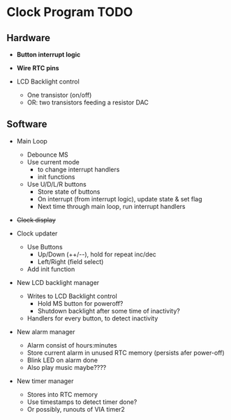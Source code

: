 # Clock Program TODO

## Hardware
  * **Button interrupt logic**
  * **Wire RTC pins**

  * LCD Backlight control
    - One transistor (on/off)
    - OR: two transistors feeding a resistor DAC

## Software
  * Main Loop
    - Debounce MS
    - Use current mode
      * to change interrupt handlers
      * init functions
    - Use U/D/L/R buttons
      * Store state of buttons
      * On interrupt (from interrupt logic), update state & set flag
      * Next time through main loop, run interrupt handlers


  * ~~Clock display~~

  * Clock updater
    - Use Buttons
      * Up/Down (++/--), hold for repeat inc/dec
      * Left/Right (field select)
    - Add init function

  * New LCD backlight manager
    - Writes to LCD Backlight control
      * Hold MS button for poweroff?
      * Shutdown backlight after some time of inactivity?
    - Handlers for every button, to detect inactivity

  * New alarm manager
    - Alarm consist of hours:minutes
    - Store current alarm in unused RTC memory (persists afer power-off)
    - Blink LED on alarm done
    - Also play music maybe????

  * New timer manager
    - Stores into RTC memory
    - Use timestamps to detect timer done?
    - Or possibly, runouts of VIA timer2
